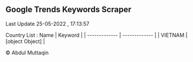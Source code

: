 

## Google Trends Keywords Scraper 
 
Last Update 25-05-2022 , 17:13:57

Country List :
 Name  | Keyword |
| ------------- | ------------- |
| VIETNAM | [object Object] |



© Abdul Muttaqin 
